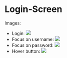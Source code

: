 # Login-Screen

Images:
  - Login:
    ![](https://github.com/vitormanoelcsantos/Login-Screen-Images/blob/master/loginscreen.png)
  - Focus on username:
    ![](https://github.com/vitormanoelcsantos/Login-Screen-Images/blob/master/loginscreenu.png)
  - Focus on password:
    ![](https://github.com/vitormanoelcsantos/Login-Screen-Images/blob/master/loginscreenp.png)
  - Hover button:
    ![](https://github.com/vitormanoelcsantos/Login-Screen-Images/blob/master/loginscreenb.png)

